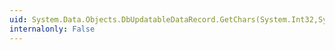 ```yaml
---
uid: System.Data.Objects.DbUpdatableDataRecord.GetChars(System.Int32,System.Int64,System.Char[],System.Int32,System.Int32)
internalonly: False
---
```

